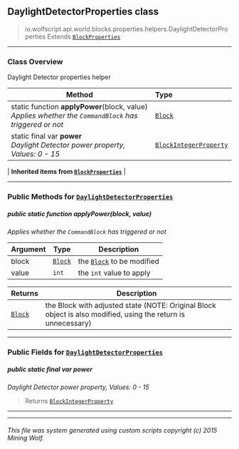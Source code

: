 ## DaylightDetectorProperties __class__

>io.wolfscript.api.world.blocks.properties.helpers.DaylightDetectorProperties
>Extends [`BlockProperties`](BlockProperties.md)

---

### Class Overview

Daylight Detector properties helper

Method | Type   
--- | :--- 
static function __applyPower__(block, value) <br> _Applies whether the `CommandBlock` has triggered or not_ | [`Block`](../../Block.md)
static final var __power__ <br> _Daylight Detector power property, Values: 0 - 15_ | [`BlockIntegerProperty`](../BlockIntegerProperty.md)
 |
__Inherited items from [`BlockProperties`](BlockProperties.md)__ |





---


### Public Methods for [`DaylightDetectorProperties`](DaylightDetectorProperties.md)

##### <a id='applypower'></a>public static function __applyPower__(block, value)

_Applies whether the `CommandBlock` has triggered or not_

Argument | Type | Description  
--- | --- | --- 
block | [`Block`](../../Block.md) | the [`Block`](../../Block.md) to be modified
value | `int` | the `int` value to apply

Returns | Description
--- | --- 
[`Block`](../../Block.md) | the Block with adjusted state (NOTE: Original Block object is also modified, using the return is unnecessary)


---

### Public Fields for [`DaylightDetectorProperties`](DaylightDetectorProperties.md)

##### <a id='power'></a>public static final var __power__

_Daylight Detector power property, Values: 0 - 15_

>Returns
>  [`BlockIntegerProperty`](../BlockIntegerProperty.md)

---


---


###### This file was system generated using custom scripts copyright (c) 2015 Mining Wolf.
	

